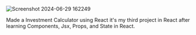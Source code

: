 ![Screenshot 2024-06-29 162249](https://github.com/Navneet-divine/React-Project-3/assets/162568712/f815b727-d45e-49e9-92a6-9aa375155cfb)

Made a Investment Calculator using React it's my third project in React after learning Components, Jsx, Props, and State in React.
